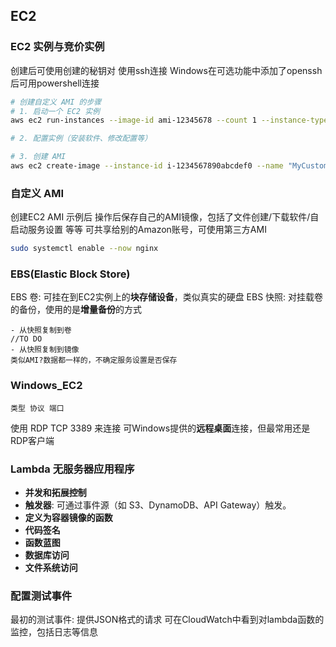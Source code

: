 ## EC2
### EC2 实例与竞价实例

创建后可使用创建的秘钥对 使用ssh连接
Windows在可选功能中添加了openssh后可用powershell连接


```bash
# 创建自定义 AMI 的步骤
# 1. 启动一个 EC2 实例
aws ec2 run-instances --image-id ami-12345678 --count 1 --instance-type t2.micro --key-name MyKeyPair --security-group-ids sg-903004f8 --subnet-id subnet-6e7f829e

# 2. 配置实例（安装软件、修改配置等）

# 3. 创建 AMI
aws ec2 create-image --instance-id i-1234567890abcdef0 --name "MyCustomAMI" --description "An AMI for my application"
```
### 自定义 AMI
创建EC2 AMI 示例后 操作后保存自己的AMI镜像，包括了文件创建/下载软件/自启动服务设置 等等
可共享给别的Amazon账号，可使用第三方AMI
```bash
sudo systemctl enable --now nginx
```

### EBS(Elastic Block Store)
EBS 卷:
    可挂在到EC2实例上的**块存储设备**，类似真实的硬盘
EBS 快照:
    对挂载卷的备份，使用的是**增量备份**的方式

    - 从快照复制到卷
    //TO DO
    - 从快照复制到镜像
    类似AMI?数据都一样的，不确定服务设置是否保存

### Windows_EC2
    类型 协议 端口
使用 RDP TCP 3389 来连接
可Windows提供的**远程桌面**连接，但最常用还是RDP客户端

### Lambda 无服务器应用程序
- **并发和拓展控制**
- **触发器**: 可通过事件源（如 S3、DynamoDB、API Gateway）触发。
- **定义为容器镜像的函数**
- **代码签名**
- **函数蓝图**
- **数据库访问**
- **文件系统访问** 


### 配置测试事件
最初的测试事件: 提供JSON格式的请求
可在CloudWatch中看到对lambda函数的监控，包括日志等信息